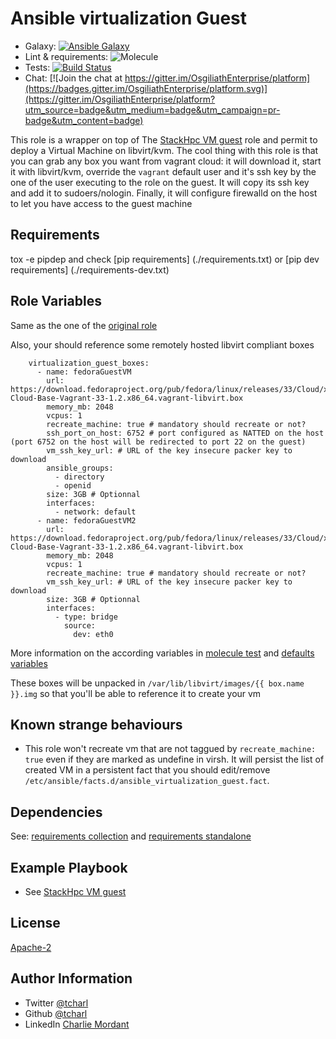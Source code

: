 Ansible virtualization Guest
=========

* Galaxy: [![Ansible Galaxy](https://img.shields.io/badge/galaxy-tcharl.ansible_virtualization_guest-660198.svg?style=flat)](https://galaxy.ansible.com/tcharl/ansible_virtualization_guest)
* Lint & requirements: ![Molecule](https://github.com/OsgiliathEnterprise/ansible-virtualization-guest/workflows/Molecule/badge.svg)
* Tests: [![Build Status](https://travis-ci.com/OsgiliathEnterprise/ansible-virtualization-guest.svg?branch=master)](https://travis-ci.com/OsgiliathEnterprise/ansible-virtualization-guest)
* Chat: [![Join the chat at https://gitter.im/OsgiliathEnterprise/platform](https://badges.gitter.im/OsgiliathEnterprise/platform.svg)](https://gitter.im/OsgiliathEnterprise/platform?utm_source=badge&utm_medium=badge&utm_campaign=pr-badge&utm_content=badge)

This role is a wrapper on top of The [StackHpc VM guest](https://github.com/stackhpc/ansible-role-libvirt-vm) role and permit to deploy a Virtual Machine on libvirt/kvm.
The cool thing with this role is that you can grab any box you want from vagrant cloud: it will download it, start it with libvirt/kvm, override the `vagrant` default user and it's ssh key by the one of the user executing to the role on the guest.
It will copy its ssh key and add it to sudoers/nologin.
Finally, it will configure firewalld on the host to let you have access to the guest machine

Requirements
------------

tox -e pipdep and check [pip requirements] (./requirements.txt) or [pip dev requirements] (./requirements-dev.txt)

Role Variables
--------------

Same as the one of the [original role](https://github.com/stackhpc/ansible-role-libvirt-vm)

Also, your should reference some remotely hosted libvirt compliant boxes

```
    virtualization_guest_boxes:
      - name: fedoraGuestVM
        url: https://download.fedoraproject.org/pub/fedora/linux/releases/33/Cloud/x86_64/images/Fedora-Cloud-Base-Vagrant-33-1.2.x86_64.vagrant-libvirt.box
        memory_mb: 2048
        vcpus: 1
        recreate_machine: true # mandatory should recreate or not?
        ssh_port_on_host: 6752 # port configured as NATTED on the host (port 6752 on the host will be redirected to port 22 on the guest)
        vm_ssh_key_url: # URL of the key insecure packer key to download
        ansible_groups:
          - directory
          - openid
        size: 3GB # Optionnal
        interfaces:
          - network: default
      - name: fedoraGuestVM2
        url: https://download.fedoraproject.org/pub/fedora/linux/releases/33/Cloud/x86_64/images/Fedora-Cloud-Base-Vagrant-33-1.2.x86_64.vagrant-libvirt.box
        memory_mb: 2048
        vcpus: 1
        recreate_machine: true # mandatory should recreate or not?
        vm_ssh_key_url: # URL of the key insecure packer key to download
        size: 3GB # Optionnal
        interfaces:
          - type: bridge
            source:
              dev: eth0

``` 
More information on the according variables in [molecule test](./molecule/default/converge.yml) and [defaults variables](./defaults/main.yml)

These boxes will be unpacked in `/var/lib/libvirt/images/{{ box.name }}.img` so that you'll be able to reference it to create your vm

## Known strange behaviours
 - This role won't recreate vm that are not taggued by `recreate_machine: true` even if they are marked as undefine in virsh. It will persist the list of created VM in a persistent fact that you should edit/remove `/etc/ansible/facts.d/ansible_virtualization_guest.fact`.

Dependencies
------------

See: [requirements collection](./requirements-collections.yml) and [requirements standalone](./requirements-standalone.yml)

Example Playbook
----------------

* See [StackHpc VM guest](https://github.com/stackhpc/ansible-role-libvirt-vm)

License
-------

[Apache-2](https://www.apache.org/licenses/LICENSE-2.0)

Author Information
------------------

* Twitter [@tcharl](https://twitter.com/Tcharl)
* Github [@tcharl](https://github.com/Tcharl)
* LinkedIn [Charlie Mordant](https://www.linkedin.com/in/charlie-mordant-51796a97/)

